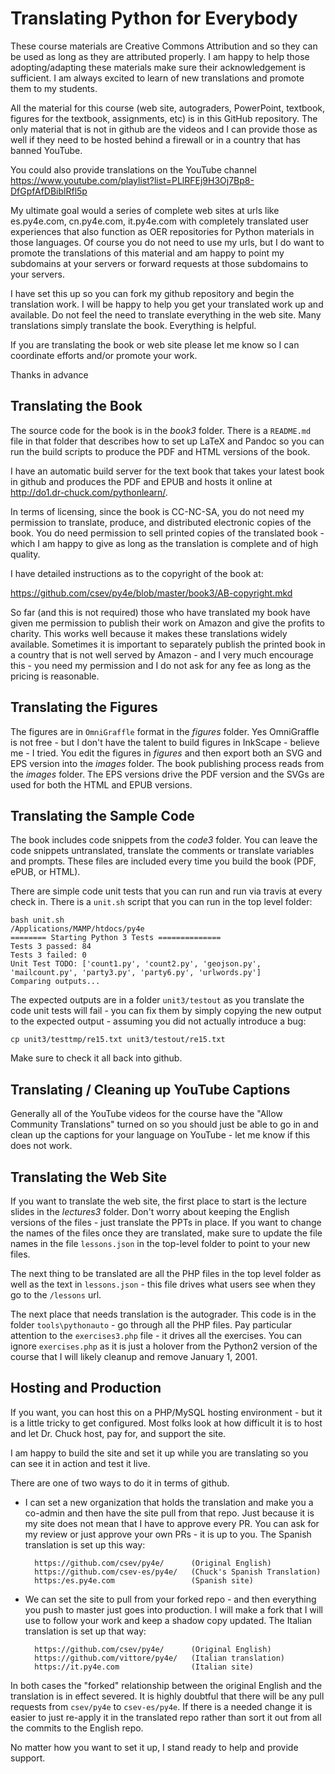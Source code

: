 Translating Python for Everybody
================================

These course materials are Creative Commons Attribution and so they can be used
as long as they are attributed properly.  I am happy to help those
adopting/adapting these materials make sure their acknowledgement is
sufficient.  I am always excited to learn of new translations and promote them
to my students.

All the material for this course (web site, autograders, PowerPoint, textbook,
figures for the textbook, assignments, etc) is in this GitHub repository.  The
only material that is not in github are the videos and I can provide those as
well if they need to be hosted behind a firewall or in a country that has banned
YouTube.

You could also provide translations on the YouTube channel
https://www.youtube.com/playlist?list=PLlRFEj9H3Oj7Bp8-DfGpfAfDBiblRfl5p

My ultimate goal would a series of complete web sites at urls like es.py4e.com,
cn.py4e.com, it.py4e.com with completely translated user experiences that also function
as OER repositories for Python materials in those languages.  Of course you do not
need to use my urls, but I do want to promote the translations of this material
and am happy to point my subdomains at your servers or forward requests at those
subdomains to your servers.

I have set this up so you can fork my github repository and begin the translation
work. I will be happy to help you get your translated work up and available.
Do not feel the need to translate everything in the web site.  Many translations
simply translate the book.  Everything is helpful.

If you are translating the book or web site please let me know so I
can coordinate efforts and/or promote your work.

Thanks in advance

Translating the Book
--------------------

The source code for the book is in the *book3* folder.  There is a `README.md`
file in that folder that describes how to set up LaTeX and Pandoc so you can
run the build scripts to produce the PDF and HTML versions of the book.

I have an automatic build server for the text book that takes your
latest book in github and produces the PDF and EPUB and hosts it online at
http://do1.dr-chuck.com/pythonlearn/.

In terms of licensing, since the book is CC-NC-SA, you do not need
my permission to translate, produce, and distributed electronic copies
of the book.  You do need permission to sell printed copies of the
translated book - which I am happy to give as long as the translation
is complete and of high quality.

I have detailed instructions as to the copyright of the book at:

https://github.com/csev/py4e/blob/master/book3/AB-copyright.mkd

So far (and this is not required) those who have translated my book have given
me permission to publish their work on Amazon and give the profits to charity.
This works well because it makes these translations widely available.  Sometimes
it is important to separately publish the printed book in a country that is not
well served by Amazon - and I very much encourage this - you need my permission
and I do not ask for any fee as long as the pricing is reasonable.

Translating the Figures
-----------------------

The figures are in `OmniGraffle` format in the *figures* folder.   Yes OmniGraffle
is not free - but I don't have the talent to build figures in InkScape - believe
me - I tried.  You edit the figures in *figures* and then export both an SVG and
EPS version into the *images* folder.   The book publishing process reads from
the *images* folder.  The EPS versions drive the PDF version and the SVGs are
used for both the HTML and EPUB versions.

Translating the Sample Code
---------------------------

The book includes code snippets from the *code3* folder.   You can leave the
code snippets untranslated, translate the comments or translate variables and
prompts.   These files are included every time you build the book (PDF, ePUB, or
HTML).

There are simple code unit tests that you can run and run via travis at every
check in.   There is a `unit.sh` script that you can run in the top level folder:

    bash unit.sh
    /Applications/MAMP/htdocs/py4e
    ======== Starting Python 3 Tests ==============
    Tests 3 passed: 84
    Tests 3 failed: 0
    Unit Test TODO: ['count1.py', 'count2.py', 'geojson.py',
    'mailcount.py', 'party3.py', 'party6.py', 'urlwords.py']
    Comparing outputs...

The expected outputs are in a folder `unit3/testout` as you translate the code
unit tests will fail - you can fix them by simply copying the new output to the
expected output - assuming you did not actually introduce a bug:

    cp unit3/testtmp/re15.txt unit3/testout/re15.txt

Make sure to check it all back into github.

Translating / Cleaning up YouTube Captions
------------------------------------------

Generally all of the YouTube videos for the course have the "Allow Community
Translations" turned on so you should just be able to go in and clean up the
captions for your language on YouTube - let me know if this does not work.


Translating the Web Site
------------------------

If you want to translate the web site, the first place to start is the lecture
slides in the *lectures3* folder.   Don't worry about keeping the English versions
of the files - just translate the PPTs in place.  If you want to change the names
of the files once they are translated, make sure to update the file names 
in the file `lessons.json` in the top-level folder to point to your new files.

The next thing to be translated are all the PHP files in the top level folder
as well as the text in `lessons.json` - this file drives what users see when they
go to the `/lessons` url.

The next place that needs translation is the autograder.  This code is in the folder
`tools\pythonauto` - go through all the PHP files.  Pay particular attention to
the `exercises3.php` file - it drives all the exercises.  You can ignore `exercises.php`
as it is just a holover from the Python2 version of the course that I will 
likely cleanup and remove January 1, 2001.

Hosting and Production
----------------------

If you want, you can host this on a PHP/MySQL hosting environment - but it is a little tricky
to get configured. Most folks look at how difficult it is to host and let Dr. Chuck host,
pay for, and support the site.

I am happy to build the site and set it up while you are translating so you can see it in action
and test it live.

There are one of two ways to do it in terms of github.   

* I can set a new organization that holds the translation and make you a co-admin and
then have the site pull from that repo.  Just because it is my site does not mean that
I have to approve every PR.  You can ask for my review or just approve your own PRs - it
is up to you.  The Spanish translation is set up this way:

        https://github.com/csev/py4e/      (Original English)
        https://github.com/csev-es/py4e/   (Chuck's Spanish Translation)
        https:/es.py4e.com                 (Spanish site)

* We can set the site to pull from your forked repo - and then everything you push to master 
just goes into production.  I will make a fork that I will use to follow your work and keep a
shadow copy updated.  The Italian translation is set up that way:

        https://github.com/csev/py4e/      (Original English)
        https://github.com/vittore/py4e/   (Italian translation)
        https://it.py4e.com                (Italian site)

In both cases the "forked" relationship between the original English and the translation
is in effect severed.  It is highly doubtful that there will be any pull requests from
`csev/py4e` to `csev-es/py4e`.  If there is a needed change it is easier to just re-apply it 
in the translated repo rather than sort it out from all the commits to the English repo.

No matter how you want to set it up, I stand ready to help and provide support.
